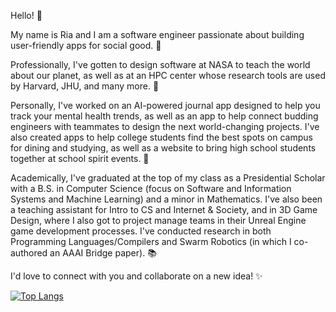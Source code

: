 Hello! 👋

My name is Ria and I am a software engineer passionate about building user-friendly apps for social good. 👥

Professionally, I've gotten to design software at NASA to teach the world about our planet, as well as at an HPC center whose research tools are used by Harvard, JHU, and many more. 🚀

Personally, I've worked on an AI-powered journal app designed to help you track your mental health trends, as well as an app to help connect budding engineers with teammates to design the next world-changing projects. I've also created apps to help college students find the best spots on campus for dining and studying, as well as a website to bring high school students together at school spirit events. 🧠

Academically, I've graduated at the top of my class as a Presidential Scholar with a B.S. in Computer Science (focus on Software and Information Systems and Machine Learning) and a minor in Mathematics. I've also been a teaching assistant for Intro to CS and Internet & Society, and in 3D Game Design, where I also got to project manage teams in their Unreal Engine game development processes. I've conducted research in both Programming Languages/Compilers and Swarm Robotics (in which I co-authored an AAAI Bridge paper). 📚

I'd love to connect with you and collaborate on a new idea! ✨

[![Top Langs](https://github-readme-stats.vercel.app/api/top-langs/?username=rg663&hide_progress=true&theme=transparent)](https://github.com/rg663/github-readme-stats)
